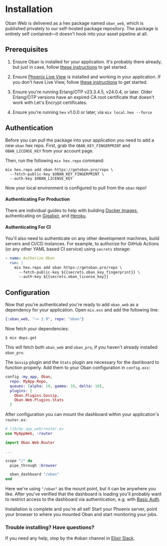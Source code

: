# Installation

Oban Web is delivered as a hex package named `oban_web`, which is published
privately to our self-hosted package repository. The package is entirely self
contained—it doesn't hook into your asset pipeline at all.

## Prerequisites

1. Ensure Oban is installed for your application. It's probably there already,
   but just in case, follow [these instructions][oi] to get started.

2. Ensure [Phoenix Live View][plv] is installed and working in your application.
   If you don't have Live View, follow [these instructions][lvi] to get started.

3. Ensure you're running Erlang/OTP v23.3.4.5, v24.0.4, or later. Older Erlang/OTP
   versions have an expired CA root certificate that doesn't work with Let's
   Encrypt certificates.

4. Ensure you're running `hex` v1.0.0 or later, via `mix local.hex --force`

## Authentication

Before you can pull the package into your application you need to add a new
`oban` hex repo. First, grab the `OBAN_KEY_FINGERPRINT` and `OBAN_LICENSE_KEY`
from your account page.

Then, run the following `mix hex.repo` command:

```console
mix hex.repo add oban https://getoban.pro/repo \
  --fetch-public-key $OBAN_KEY_FINGERPRINT \
  --auth-key $OBAN_LICENSE_KEY
```

Now your local environment is configured to pull from the `oban` repo!

#### Authenticating For Production

There are individual guides to help with building [Docker Images][di],
authenticating on [Gigalixir][gi], and [Heroku][he].

#### Authenticating For CI

You'll also need to authenticate on any other development machines, build servers and
CI/CD instances. For example, to authorize for GitHub Actions (or any other YAML
based CI service) using `secrets` storage:

```yaml
- name: Authorize Oban
  run: |
    mix hex.repo add oban https://getoban.pro/repo \
      --fetch-public-key ${{secrets.oban_key_fingerprint}} \
      --auth-key ${{secrets.oban_license_key}}
```

## Configuration

Now that you're authenticated you're ready to add `oban_web` as a dependency for
your application. Open `mix.exs` and add the following line:

```elixir
{:oban_web, "~> 2.9", repo: "oban"}
```

Now fetch your dependencies:

```console
$ mix deps.get
```

This will fetch both `oban_web` and `oban_pro`, if you haven't already installed
`oban_pro`.

The `Gossip` plugin and the `Stats` plugin are necessary for the dashboard to
function properly. Add them to your Oban configuration in `config.exs`:

```elixir
config :my_app, Oban,
  repo: MyApp.Repo,
  queues: [alpha: 10, gamma: 10, delta: 10],
  plugins: [
    Oban.Plugins.Gossip,
    Oban.Web.Plugins.Stats
  ]
```

After configuration you can mount the dashboard within your application's
`router.ex`:

```elixir
# lib/my_app_web/router.ex
use MyAppWeb, :router

import Oban.Web.Router

...

scope "/" do
  pipe_through :browser

  oban_dashboard "/oban"
end
```

Here we're using `"/oban"` as the mount point, but it can be anywhere you like.
After you've verified that the dashboard is loading you'll probably want to
restrict access to the dashboard via authentication, e.g. with [Basic Auth][ba].

Installation is complete and you're all set! Start your Phoenix server, point
your browser to where you mounted Oban and start monitoring your jobs.

### Trouble installing? Have questions?

If you need any help, stop by the #oban channel in [Elixir Slack][sla].

[plv]: https://github.com/phoenixframework/phoenix_live_view
[lvi]: https://github.com/phoenixframework/phoenix_live_view#installation
[sla]: https://elixir-slackin.herokuapp.com
[ba]: https://hexdocs.pm/basic_auth/readme.html
[oi]: installation.html
[di]: https://getoban.pro/docs/pro/docker.html
[gi]: https://getoban.pro/docs/pro/gigalixir.html
[he]: https://getoban.pro/docs/pro/heroku.html
